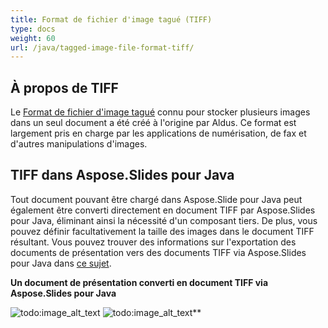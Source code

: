 ```yaml
---  
title: Format de fichier d'image tagué (TIFF)  
type: docs  
weight: 60  
url: /java/tagged-image-file-format-tiff/  
---  
```


## **À propos de TIFF**  

Le [Format de fichier d'image tagué](https://fr.wikipedia.org/wiki/TIFF) connu pour stocker plusieurs images dans un seul document a été créé à l'origine par Aldus. Ce format est largement pris en charge par les applications de numérisation, de fax et d'autres manipulations d'images.  

## **TIFF dans Aspose.Slides pour Java**  

Tout document pouvant être chargé dans Aspose.Slide pour Java peut également être converti directement en document TIFF par Aspose.Slides pour Java, éliminant ainsi la nécessité d'un composant tiers. De plus, vous pouvez définir facultativement la taille des images dans le document TIFF résultant. Vous pouvez trouver des informations sur l'exportation des documents de présentation vers des documents TIFF via Aspose.Slides pour Java dans [ce sujet](/slides/java/converting-a-presentation/).  

**Un document de présentation converti en document TIFF via Aspose.Slides pour Java**  

![todo:image_alt_text](tagged-image-file-format-tiff_1.png) ![todo:image_alt_text](tagged-image-file-format-tiff_2.png)**  